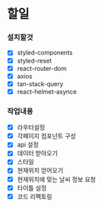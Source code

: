 # 할일

### 설치할것

- [x] styled-components
- [x] styled-reset
- [x] react-router-dom
- [x] axios
- [x] tan-stack-query
- [x] react-helmet-asynce

### 작업내용

- [x] 라우터설정
- [x] 각페이지 컴포넌트 구성
- [x] api 설정
- [x] 데이터 받아오기
- [x] 스타일
- [x] 현재위치 얻어오기
- [x] 현재위치에 맞는 날씨 정보 요청
- [x] 타이틀 설정
- [x] 코드 리팩토링
